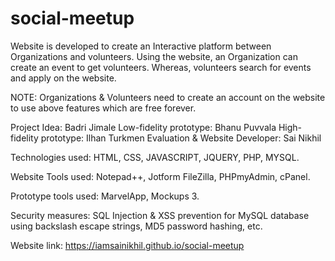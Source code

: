 # social-meetup


Website is developed to create an Interactive platform between Organizations and volunteers. Using the website, an Organization can create an event to get volunteers. Whereas, volunteers search for events and apply on the website. 

NOTE: Organizations & Volunteers need to create an account on the website to use above features which are free forever.

Project Idea: Badri Jimale 
Low-fidelity prototype: Bhanu Puvvala
High-fidelity prototype: Ilhan Turkmen
Evaluation & Website Developer: Sai Nikhil

Technologies used: HTML, CSS, JAVASCRIPT, JQUERY, PHP, MYSQL.

Website Tools used: Notepad++, Jotform FileZilla, PHPmyAdmin, cPanel.

Prototype tools used: MarvelApp, Mockups 3.

Security measures: SQL Injection & XSS prevention for MySQL database using backslash escape strings, MD5 password hashing, etc.

Website link: https://iamsainikhil.github.io/social-meetup
